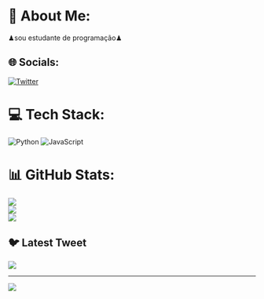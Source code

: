 # 💫 About Me:
♟sou estudante de programação♟


## 🌐 Socials:
[![Twitter](https://img.shields.io/badge/Twitter-%231DA1F2.svg?logo=Twitter&logoColor=white)](https://twitter.com/https://twitter.com/FalKirkous?t=vxCg7Vi-p0hw-aPXzj4Lqg&s=09) 

# 💻 Tech Stack:
![Python](https://img.shields.io/badge/python-3670A0?style=for-the-badge&logo=python&logoColor=ffdd54) ![JavaScript](https://img.shields.io/badge/javascript-%23323330.svg?style=for-the-badge&logo=javascript&logoColor=%23F7DF1E)
# 📊 GitHub Stats:
![](https://github-readme-stats.vercel.app/api?username=MayleenSchneider&theme=react&hide_border=true&include_all_commits=false&count_private=false)<br/>
![](https://github-readme-streak-stats.herokuapp.com/?user=MayleenSchneider&theme=react&hide_border=true)<br/>
![](https://github-readme-stats.vercel.app/api/top-langs/?username=MayleenSchneider&theme=react&hide_border=true&include_all_commits=false&count_private=false&layout=compact)

## 🐦 Latest Tweet
[![](https://gtce.itsvg.in/api?username=https://twitter.com/FalKirkous?t=vxCg7Vi-p0hw-aPXzj4Lqg&s=09)](https://github.com/VishwaGauravIn/github-twitter-card-embed)

---
[![](https://visitcount.itsvg.in/api?id=MayleenSchneider&icon=0&color=0)](https://visitcount.itsvg.in)

<!-- Proudly created with GPRM ( https://gprm.itsvg.in ) -->